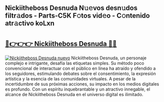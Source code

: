 ## Nickiitheboss Desnuda N𝚞𝚎vos desn𝚞dos filtr𝚊dos - Parts-C5K F𝚘tos vid𝚎o - C𝚘ntenido atr𝚊ctivo koLxn

# <h2><a href="http://mb53yp.tromn.icu/?c=Nickiitheboss+Desnuda">🔗👉👉👉 Nickiitheboss Desnuda 🔗🔗</a></h2>

[![Nickiitheboss Desnuda nuevo](https://i.imgur.com/pEAQMta.gif)](http://mb53yp.tromn.icu/?c=Nickiitheboss+Desnuda)
Nickiitheboss Desnuda, un personaje complejo e intrigante, desafía las etiquetas simples. Su método poco convencional de interactuar con el público en línea ha atraído y ofendido a los seguidores, estimulando debates sobre el consentimiento, la expresión artística y la esencia de las comunidades virtuales. A pesar de la incertidumbre de sus próximas acciones, su impacto en los medios digitales es profundo. Con un espíritu inquebrantable y un atractivo innegable, el alcance de Nickiitheboss Desnuda en el universo digital es ilimitado.
